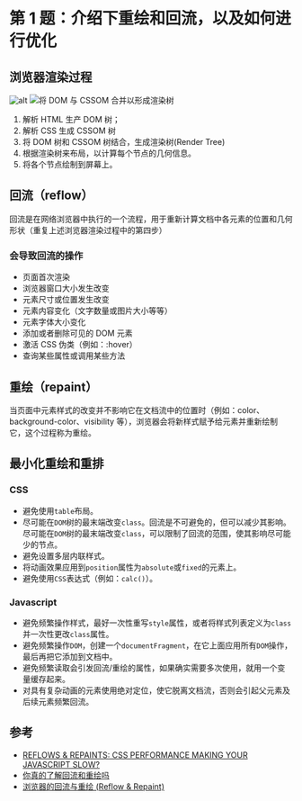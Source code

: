 # 第 1 题：介绍下重绘和回流，以及如何进行优化

## 浏览器渲染过程

![alt](http://qiniu.johnsenzhou.com/FmC3WzznEuwQwhEKn9YWn43phArJ)
![将 DOM 与 CSSOM 合并以形成渲染树](http://qiniu.johnsenzhou.com/FlLkaoREwktwkJapoXxy99wktaJ7)

1. 解析 HTML 生产 DOM 树；
2. 解析 CSS 生成 CSSOM 树
3. 将 DOM 树和 CSSOM 树结合，生成渲染树(Render Tree)
4. 根据渲染树来布局，以计算每个节点的几何信息。
5. 将各个节点绘制到屏幕上。

## 回流（reflow）

回流是在网络浏览器中执行的一个流程，用于重新计算文档中各元素的位置和几何形状（重复上述浏览器渲染过程中的第四步）

### 会导致回流的操作

- 页面首次渲染
- 浏览器窗口大小发生改变
- 元素尺寸或位置发生改变
- 元素内容变化（文字数量或图片大小等等）
- 元素字体大小变化
- 添加或者删除可见的 DOM 元素
- 激活 CSS 伪类（例如：:hover）
- 查询某些属性或调用某些方法

## 重绘（repaint）

当页面中元素样式的改变并不影响它在文档流中的位置时（例如：color、background-color、visibility 等），浏览器会将新样式赋予给元素并重新绘制它，这个过程称为重绘。

## 最小化重绘和重排

### CSS

- 避免使用`table`布局。
- 尽可能在`DOM`树的最末端改变`class`。回流是不可避免的，但可以减少其影响。尽可能在`DOM`树的最末端改变`class`，可以限制了回流的范围，使其影响尽可能少的节点。
- 避免设置多层内联样式。
- 将动画效果应用到`position`属性为`absolute`或`fixed`的元素上。
- 避免使用`CSS`表达式（例如：`calc()`）。

### Javascript

- 避免频繁操作样式，最好一次性重写`style`属性，或者将样式列表定义为`class`并一次性更改`class`属性。
- 避免频繁操作`DOM`，创建一个`documentFragment`，在它上面应用所有`DOM`操作，最后再把它添加到文档中。
- 避免频繁读取会引发回流/重绘的属性，如果确实需要多次使用，就用一个变量缓存起来。
- 对具有复杂动画的元素使用绝对定位，使它脱离文档流，否则会引起父元素及后续元素频繁回流。

## 参考

- [REFLOWS & REPAINTS: CSS PERFORMANCE MAKING YOUR JAVASCRIPT SLOW?](http://www.stubbornella.org/content/2009/03/27/reflows-repaints-css-performance-making-your-javascript-slow/)
- [你真的了解回流和重绘吗](https://github.com/chenjigeng/blog/issues/4)
- [浏览器的回流与重绘 (Reflow & Repaint)](https://juejin.im/post/5a9923e9518825558251c96a)
